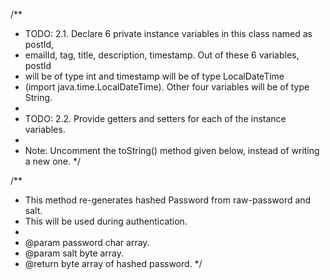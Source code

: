 /**

* TODO: 2.1. Declare 6 private instance variables in this class named as postId,
* emailId, tag, title, description, timestamp. Out of these 6 variables, postId
* will be of type int and timestamp will be of type LocalDateTime
* (import java.time.LocalDateTime). Other four variables will be of type String.
*
* TODO: 2.2. Provide getters and setters for each of the instance variables.
*
* Note: Uncomment the toString() method given below, instead of writing a new one.
  */

/**

* This method re-generates hashed Password from raw-password and salt.
* This will be used during authentication.
*
* @param password char array.
* @param salt byte array.
* @return byte array of hashed password.
  */

